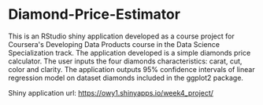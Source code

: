 # Diamond-Price-Estimator
This is an RStudio shiny application developed as a course project for Coursera's Developing Data Products course in the Data Science Specialization track.
The application developed is a simple diamonds price calculator.  The user inputs the four diamonds characteristics: carat, cut, color and clarity.  The application outputs 95% confidence intervals of linear regression model on dataset diamonds included in the ggplot2 package. 

Shiny application url:
https://owy1.shinyapps.io/week4_project/
